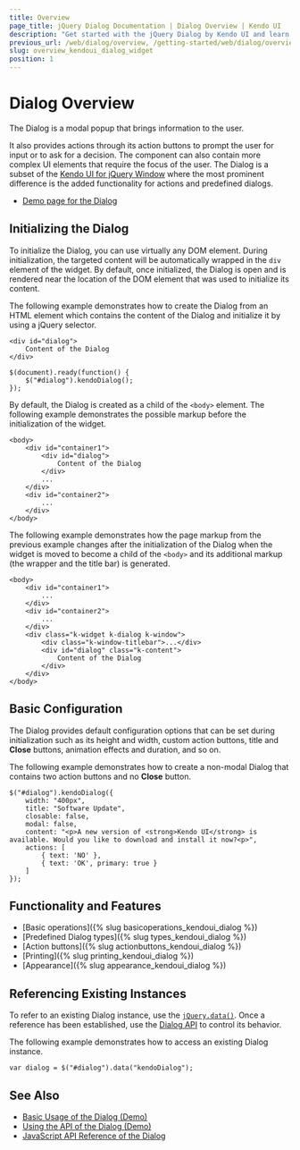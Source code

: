 ```yaml
---
title: Overview
page_title: jQuery Dialog Documentation | Dialog Overview | Kendo UI
description: "Get started with the jQuery Dialog by Kendo UI and learn how to create, initialize, and enable the widget."
previous_url: /web/dialog/overview, /getting-started/web/dialog/overview
slug: overview_kendoui_dialog_widget
position: 1
---
```


# Dialog Overview

The Dialog is a modal popup that brings information to the user.

It also provides actions through its action buttons to prompt the user for input or to ask for a decision. The component can also contain more complex UI elements that require the focus of the user. The Dialog is a subset of the [Kendo UI for jQuery Window](https://www.telerik.com/kendo-ui/window) where the most prominent difference is the added functionality for actions and predefined dialogs.

* [Demo page for the Dialog](https://demos.telerik.com/kendo-ui/dialog/index)

## Initializing the Dialog

To initialize the Dialog, you can use virtually any DOM element. During initialization, the targeted content will be automatically wrapped in the `div` element of the widget. By default, once initialized, the Dialog is open and is rendered near the location of the DOM element that was used to initialize its content.

The following example demonstrates how to create the Dialog from an HTML element which contains the content of the Dialog and initialize it by using a jQuery selector.

    <div id="dialog">
        Content of the Dialog
    </div>

    $(document).ready(function() {
        $("#dialog").kendoDialog();
    });

By default, the Dialog is created as a child of the `<body>` element. The following example demonstrates the possible markup before the initialization of the widget.

	<body>
		<div id="container1">
			<div id="dialog">
				Content of the Dialog
			</div>
			...
		</div>
		<div id="container2">
			...
		</div>
	</body>

The following example demonstrates how the page markup from the previous example changes after the initialization of the Dialog when the widget is moved to become a child of the `<body>` and its additional markup (the wrapper and the title bar) is generated.

	<body>
		<div id="container1">
			...
		</div>
		<div id="container2">
			...
		</div>
		<div class="k-widget k-dialog k-window">
			<div class="k-window-titlebar">...</div>
			<div id="dialog" class="k-content">
				Content of the Dialog
			</div>
		</div>
	</body>

## Basic Configuration

The Dialog provides default configuration options that can be set during initialization such as its height and width, custom action buttons, title and **Close** buttons, animation effects and duration, and so on.

The following example demonstrates how to create a non-modal Dialog that contains two action buttons and no **Close** button.

    $("#dialog").kendoDialog({
        width: "400px",
        title: "Software Update",
        closable: false,
        modal: false,
        content: "<p>A new version of <strong>Kendo UI</strong> is available. Would you like to download and install it now?<p>",
        actions: [
            { text: 'NO' },
            { text: 'OK', primary: true }
        ]
    });

## Functionality and Features

* [Basic operations]({% slug basicoperations_kendoui_dialog %})
* [Predefined Dialog types]({% slug types_kendoui_dialog %})
* [Action buttons]({% slug actionbuttons_kendoui_dialog %})
* [Printing]({% slug printing_kendoui_dialog %})
* [Appearance]({% slug appearance_kendoui_dialog %})

## Referencing Existing Instances

To refer to an existing Dialog instance, use the [`jQuery.data()`](https://api.jquery.com/jQuery.data/). Once a reference has been established, use the [Dialog API](/api/javascript/ui/dialog) to control its behavior.

The following example demonstrates how to access an existing Dialog instance.

    var dialog = $("#dialog").data("kendoDialog");

## See Also

* [Basic Usage of the Dialog (Demo)](https://demos.telerik.com/kendo-ui/dialog/index)
* [Using the API of the Dialog (Demo)](https://demos.telerik.com/kendo-ui/dialog/api)
* [JavaScript API Reference of the Dialog](/api/javascript/ui/dialog)
